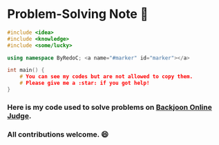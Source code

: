 # Problem-Solving Note :notebook_with_decorative_cover:

```c++
#include <idea>
#include <knowledge>
#include <some/lucky>

using namespace ByRedoC; <a name="#marker" id="marker"></a>

int main() {
    # You can see my codes but are not allowed to copy them.
    # Please give me a :star: if you got help!
}
```
### Here is my code used to solve problems on [Backjoon Online Judge](https://www.acmicpc.net).
### All contributions welcome. :smile:

